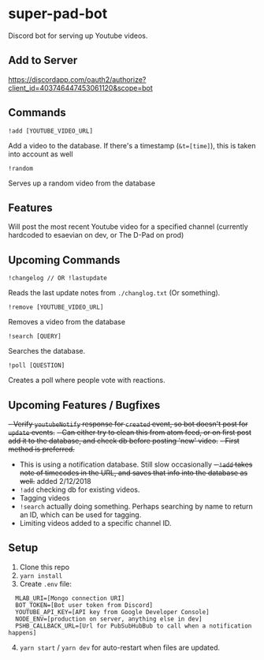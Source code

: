 # super-pad-bot

Discord bot for serving up Youtube videos.

## Add to Server

https://discordapp.com/oauth2/authorize?client_id=403746447453061120&scope=bot

## Commands

```
!add [YOUTUBE_VIDEO_URL]
```

Add a video to the database. If there's a timestamp (`&t=[time]`), this is taken into account as well

```
!random
```

Serves up a random video from the database

## Features

Will post the most recent Youtube video for a specified channel (currently hardcoded to esaevian on dev, or The D-Pad on prod)

## Upcoming Commands

```
!changelog // OR !lastupdate
```

Reads the last update notes from `./changlog.txt` (Or something).

```
!remove [YOUTUBE_VIDEO_URL]
```

Removes a video from the database

```
!search [QUERY]
```

Searches the database.

```
!poll [QUESTION]
```

Creates a poll where people vote with reactions.

## Upcoming Features / Bugfixes

~~- Verify `youtubeNotify` response for `created` event, so bot doesn't post for `update` events.~~
  ~~- Can either try to clean this from atom feed, or on first post add it to the database, and check db before posting 'new' video.~~
  ~~- First method is preferred.~~
  - This is using a notification database. Still slow occasionally
~~- `!add` takes note of timecodes in the URL, and saves that info into the database as well.~~ added 2/12/2018
- `!add` checking db for existing videos.
- Tagging videos
- `!search` actually doing something. Perhaps searching by name to return an ID, which can be used for tagging.
- Limiting videos added to a specific channel ID.

## Setup

1. Clone this repo
2. `yarn install`
3. Create `.env` file:
```
  MLAB_URI=[Mongo connection URI]
  BOT_TOKEN=[Bot user token from Discord]
  YOUTUBE_API_KEY=[API key from Google Developer Console]
  NODE_ENV=[production on server, anything else in dev]
  PSHB_CALLBACK_URL=[Url for PubSubHubBub to call when a notification happens]
```    
4. `yarn start` / `yarn dev` for auto-restart when files are updated.
